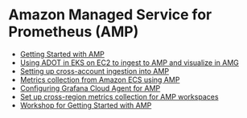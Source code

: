 # Amazon Managed Service for Prometheus (AMP)

- [Getting Started with AMP][amp-gettingstarted]
- [Using ADOT in EKS on EC2 to ingest to AMP and visualize in AMG](recipes/ec2-eks-metrics-go-adot-ampamg.md)
- [Setting up cross-account ingestion into AMP][amp-xaccount]
- [Metrics collection from Amazon ECS using AMP][amp-ecs-metrics]
- [Configuring Grafana Cloud Agent for AMP][amp-gcwa]
- [Set up cross-region metrics collection for AMP workspaces][amp-xregion-metrics]
- [Workshop for Getting Started with AMP][amp-oow]

[amp-gettingstarted]: https://aws.amazon.com/blogs/mt/getting-started-amazon-managed-service-for-prometheus/
[amp-xaccount]: https://aws.amazon.com/blogs/opensource/setting-up-cross-account-ingestion-into-amazon-managed-service-for-prometheus/
[amp-ecs-metrics]: https://aws.amazon.com/blogs/opensource/metrics-collection-from-amazon-ecs-using-amazon-managed-service-for-prometheus/
[amp-gcwa]: https://aws.amazon.com/blogs/opensource/configuring-grafana-cloud-agent-for-amazon-managed-service-for-prometheus/
[amp-xregion-metrics]: https://aws.amazon.com/blogs/opensource/set-up-cross-region-metrics-collection-for-amazon-managed-service-for-prometheus-workspaces/
[amp-oow]: https://observability.workshop.aws/en/amp.html

